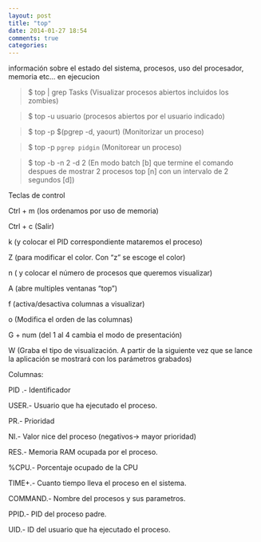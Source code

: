 ```yaml
---
layout: post
title: "top"
date: 2014-01-27 18:54
comments: true
categories: 
---
```

información sobre el estado del sistema, procesos, uso del procesador, memoria etc... en ejecucion

>$ top | grep Tasks (Visualizar procesos abiertos incluidos los zombies)

>$ top -u usuario  (procesos abiertos por el usuario indicado)

>$ top -p $(pgrep -d, yaourt) (Monitorizar un proceso)

>$ top -p `pgrep pidgin` (Monitorear un proceso)

>$ top -b -n 2 -d 2 (En modo batch [b] que termine el comando despues de mostrar 2 procesos top [n] con un intervalo de 2 segundos [d])

Teclas de control

Ctrl + m (los ordenamos por uso de memoria)

Ctrl + c  (Salir)

k  (y colocar el PID correspondiente mataremos el proceso)

Z  (para modificar el color. Con “z” se escoge el color)

n  ( y colocar el número de procesos que queremos visualizar)

A  (abre multiples ventanas “top”)

f   (activa/desactiva columnas a visualizar)

o  (Modifica el orden de las columnas)

G + num (del 1 al 4 cambia el modo de presentación)

W (Graba el tipo de visualización. A partir de la siguiente vez que se lance la aplicación se mostrará con los parámetros grabados)

Columnas:

PID .-		 Identificador

USER.-	 Usuario que ha ejecutado el proceso.

PR.-		 Prioridad

NI.-		 Valor nice del proceso (negativos-> mayor prioridad)

RES.-		 Memoria RAM ocupada por el proceso.

%CPU.-	 Porcentaje ocupado de la CPU

TIME+.-	 Cuanto tiempo lleva el proceso en el sistema.

COMMAND.- Nombre del procesos y sus parametros.

PPID.-		 PID del proceso padre.

UID.-		 ID del usuario que ha ejecutado el proceso.

